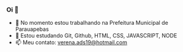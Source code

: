 ### Oi 👋



- 🔭 No momento estou trabalhando na Prefeitura Municipal de Parauapebas
- 🌱 Estou estudando Git, Github, HTML, CSS, JAVASCRIPT, NODE
- 📫 Meu contato:  verena.ads19@hotmail.com


